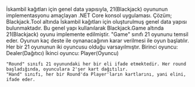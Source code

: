 İskambil kağıtları için genel data yapısıyla, 21(Blackjack) oyununun implementasyonu amaçlayan .NET Core konsol uygulaması. 
Çözüm;
	Blackjack.Tool altında İskambil kağıtları için oluşturulmuş genel data yapısı bulunmaktadır.
	Bu genel yapı kullanılarak Blackjack.Game altında 21(Blackjack) oyunu implemente edilmiştir.
	"Game" sınıfı 21 oyununu temsil eder. Oyunun kaç deste ile oynanacağının karar verilmesi ile oyun başlatılır. Her bir 21 oyununun iki oyuncusu olduğu varsayılmıştır. 
		Birinci oyuncu: Dealer(Dağıtıcı)
		İkinci oyuncu: Player(Oyuncu)
	
	"Round" sınıfı 21 oyunundaki her bir eli ifade etmektedir. Her round başladığında, oyunculara 2'şer kart dağıtılır. 
	"Hand" sınıfı, her bir Round'da Player'ların kartlarını, yani elini, ifade eder.